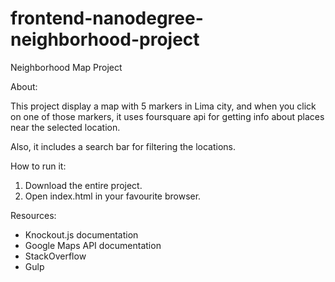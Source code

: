 # frontend-nanodegree-neighborhood-project
Neighborhood Map Project

About:

This project display a map with 5 markers in Lima city, and when you click on one of those markers, it uses foursquare api for getting info about places near the selected location.

Also, it includes a search bar for filtering the locations.

How to run it:

1. Download the entire project.
2. Open index.html in your favourite browser.


Resources:

* Knockout.js documentation
* Google Maps API documentation
* StackOverflow
* Gulp
